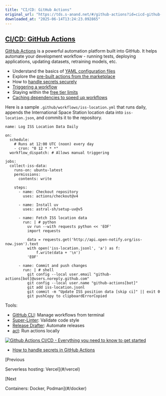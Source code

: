 ```yaml
---
title: "CI/CD: GitHub Actions"
original_url: "https://tds.s-anand.net/#/github-actions?id=cicd-github-actions"
downloaded_at: "2025-06-14T13:24:23.092865"
---
```


[CI/CD: GitHub Actions](#/github-actions?id=cicd-github-actions)
----------------------------------------------------------------

[GitHub Actions](https://github.com/features/actions) is a powerful automation platform built into GitHub. It helps automate your development workflow - running tests, deploying applications, updating datasets, retraining models, etc.

* Understand the basics of [YAML configuration files](https://docs.github.com/en/actions/writing-workflows/quickstart)
* Explore the [pre-built actions from the marketplace](https://github.com/marketplace?type=actions)
* How to [handle secrets securely](https://docs.github.com/en/actions/security-for-github-actions/security-guides/using-secrets-in-github-actions)
* [Triggering a workflow](https://docs.github.com/en/actions/writing-workflows/choosing-when-your-workflow-runs/triggering-a-workflow)
* Staying within the [free tier limits](https://docs.github.com/en/billing/managing-billing-for-your-products/managing-billing-for-github-actions/about-billing-for-github-actions)
* [Caching dependencies to speed up workflows](https://docs.github.com/en/actions/writing-workflows/choosing-what-your-workflow-does/caching-dependencies-to-speed-up-workflows)

Here is a sample `.github/workflows/iss-location.yml` that runs daily, appends the International Space Station location data into `iss-location.json`, and commits it to the repository.

```
name: Log ISS Location Data Daily

on:
  schedule:
    # Runs at 12:00 UTC (noon) every day
    - cron: "0 12 * * *"
  workflow_dispatch: # Allows manual triggering

jobs:
  collect-iss-data:
    runs-on: ubuntu-latest
    permissions:
      contents: write

    steps:
      - name: Checkout repository
        uses: actions/checkout@v4

      - name: Install uv
        uses: astral-sh/setup-uv@v5

      - name: Fetch ISS location data
        run: | # python
          uv run --with requests python << 'EOF'
          import requests

          data = requests.get('http://api.open-notify.org/iss-now.json').text
          with open('iss-location.jsonl', 'a') as f:
              f.write(data + '\n')
          'EOF'

      - name: Commit and push changes
        run: | # shell
          git config --local user.email "github-actions[bot]@users.noreply.github.com"
          git config --local user.name "github-actions[bot]"
          git add iss-location.jsonl
          git commit -m "Update ISS position data [skip ci]" || exit 0
          git pushCopy to clipboardErrorCopied
```

Tools:

* [GitHub CLI](https://cli.github.com/): Manage workflows from terminal
* [Super-Linter](https://github.com/github/super-linter): Validate code style
* [Release Drafter](https://github.com/release-drafter/release-drafter): Automate releases
* [act](https://github.com/nektos/act): Run actions locally

[![Github Actions CI/CD - Everything you need to know to get started](https://i.ytimg.com/vi_webp/mFFXuXjVgkU/sddefault.webp)](https://youtu.be/mFFXuXjVgkU)

* [How to handle secrets in GitHub Actions](https://youtu.be/1tD7km5jK70)

[Previous

Serverless hosting: Vercel](#/vercel)

[Next

Containers: Docker, Podman](#/docker)